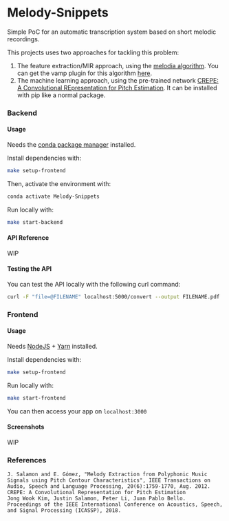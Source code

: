 # Melody-Snippets

Simple PoC for an automatic transcription system based on short melodic recordings.

This projects uses two approaches for tackling this problem:

1. The feature extraction/MIR approach, using the [melodia algorithm](https://github.com/justinsalamon/audio_to_midi_melodia). You can get the vamp plugin for this algorithm [here](https://www.upf.edu/web/mtg/melodia?p=Download%20and%20installation).
2. The machine learning approach, using the pre-trained network [CREPE: A Convolutional REpresentation for Pitch Estimation](https://github.com/marl/crepe). It can be installed with pip like a normal package.

### Backend

#### Usage

Needs the [conda package manager](https://docs.conda.io/projects/conda/en/latest/user-guide/install/) installed.

Install dependencies with:
```bash
make setup-frontend
```

Then, activate the environment with:
```bash
conda activate Melody-Snippets
```

Run locally with:
```bash
make start-backend
```

#### API Reference

WIP

#### Testing the API

You can test the API locally with the following curl command:
```bash
curl -F "file=@FILENAME" localhost:5000/convert --output FILENAME.pdf
```

### Frontend

#### Usage
Needs [NodeJS](https://nodejs.org/en/) + [Yarn](https://yarnpkg.com/) installed.

Install dependencies with:
```bash
make setup-frontend
```

Run locally with:
```bash
make start-frontend
```

You can then access your app on `localhost:3000`

#### Screenshots

WIP

### References
```
J. Salamon and E. Gómez, "Melody Extraction from Polyphonic Music Signals using Pitch Contour Characteristics", IEEE Transactions on Audio, Speech and Language Processing, 20(6):1759-1770, Aug. 2012.
CREPE: A Convolutional Representation for Pitch Estimation
Jong Wook Kim, Justin Salamon, Peter Li, Juan Pablo Bello.
Proceedings of the IEEE International Conference on Acoustics, Speech, and Signal Processing (ICASSP), 2018.
```